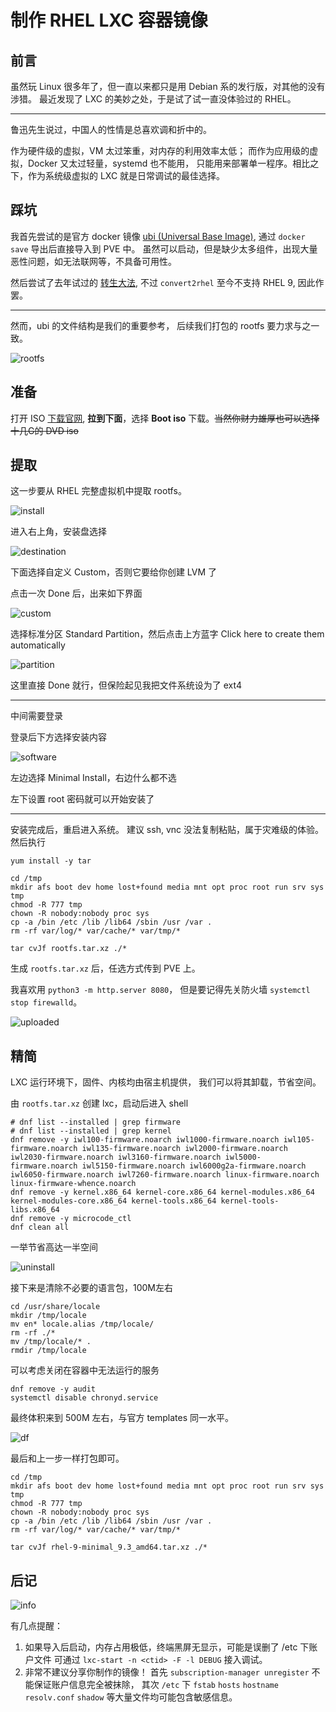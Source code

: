 # 制作 RHEL LXC 容器镜像

## 前言

虽然玩 Linux 很多年了，但一直以来都只是用
Debian 系的发行版，对其他的没有涉猎。
最近发现了 LXC 的美妙之处，于是试了试一直没体验过的 RHEL。

---

鲁迅先生说过，中国人的性情是总喜欢调和折中的。

作为硬件级的虚拟，VM 太过笨重，对内存的利用效率太低；
而作为应用级的虚拟，Docker 又太过轻量，systemd 也不能用，
只能用来部署单一程序。相比之下，作为系统级虚拟的 LXC
就是日常调试的最佳选择。

## 踩坑

我首先尝试的是官方 docker 镜像
[ubi (Universal Base Image)](https://catalog.redhat.com/software/containers/ubi9/ubi/615bcf606feffc5384e8452e),
通过 `docker save` 导出后直接导入到 PVE 中。
虽然可以启动，但是缺少太多组件，出现大量恶性问题，如无法联网等，不具备可用性。

然后尝试了去年试过的 [转生大法](https://blog.kmtea.eu/p/220710-pi-rhel/),
不过 `convert2rhel` 至今不支持 RHEL 9, 因此作罢。

---

然而，ubi 的文件结构是我们的重要参考，
后续我们打包的 rootfs 要力求与之一致。

![rootfs](img/00-ubi.jpg)

## 准备

打开 ISO [下载官网](https://developers.redhat.com/products/rhel/download),
**拉到下面**，选择 **Boot iso** 下载。~~当然你财力雄厚也可以选择十几G的 DVD iso~~

## 提取

这一步要从 RHEL 完整虚拟机中提取 rootfs。

![install](img/01-inst-01.jpg)

进入右上角，安装盘选择

![destination](img/01-inst-02.jpg)

下面选择自定义 Custom，否则它要给你创建 LVM 了

点击一次 Done 后，出来如下界面

![custom](img/01-inst-03.jpg)

选择标准分区 Standard Partition，然后点击上方蓝字
Click here to create them automatically

![partition](img/01-inst-04.jpg)

这里直接 Done 就行，但保险起见我把文件系统设为了 ext4

---

中间需要登录

登录后下方选择安装内容

![software](img/01-inst-05.jpg)

左边选择 Minimal Install，右边什么都不选

左下设置 root 密码就可以开始安装了

---

安装完成后，重启进入系统。
建议 ssh, vnc 没法复制粘贴，属于灾难级的体验。
然后执行

```shell
yum install -y tar

cd /tmp
mkdir afs boot dev home lost+found media mnt opt proc root run srv sys tmp
chmod -R 777 tmp
chown -R nobody:nobody proc sys
cp -a /bin /etc /lib /lib64 /sbin /usr /var .
rm -rf var/log/* var/cache/* var/tmp/*

tar cvJf rootfs.tar.xz ./*
```

生成 `rootfs.tar.xz` 后，任选方式传到 PVE 上。

我喜欢用 `python3 -m http.server 8080`，
但是要记得先关防火墙 `systemctl stop firewalld`。

![uploaded](img/01-inst-06.jpg)

## 精简

LXC 运行环境下，固件、内核均由宿主机提供，
我们可以将其卸载，节省空间。

由 `rootfs.tar.xz` 创建 lxc，启动后进入 shell

```shell
# dnf list --installed | grep firmware
# dnf list --installed | grep kernel
dnf remove -y iwl100-firmware.noarch iwl1000-firmware.noarch iwl105-firmware.noarch iwl135-firmware.noarch iwl2000-firmware.noarch iwl2030-firmware.noarch iwl3160-firmware.noarch iwl5000-firmware.noarch iwl5150-firmware.noarch iwl6000g2a-firmware.noarch iwl6050-firmware.noarch iwl7260-firmware.noarch linux-firmware.noarch linux-firmware-whence.noarch
dnf remove -y kernel.x86_64 kernel-core.x86_64 kernel-modules.x86_64 kernel-modules-core.x86_64 kernel-tools.x86_64 kernel-tools-libs.x86_64
dnf remove -y microcode_ctl
dnf clean all
```

一举节省高达一半空间

![uninstall](img/02-slim-01.jpg)

接下来是清除不必要的语言包，100M左右

```shell
cd /usr/share/locale
mkdir /tmp/locale
mv en* locale.alias /tmp/locale/
rm -rf ./*
mv /tmp/locale/* .
rmdir /tmp/locale
```

可以考虑关闭在容器中无法运行的服务

```shell
dnf remove -y audit
systemctl disable chronyd.service
```

最终体积来到 500M 左右，与官方 templates 同一水平。

![df](img/02-slim-02.jpg)

最后和上一步一样打包即可。

```shell
cd /tmp
mkdir afs boot dev home lost+found media mnt opt proc root run srv sys tmp
chmod -R 777 tmp
chown -R nobody:nobody proc sys
cp -a /bin /etc /lib /lib64 /sbin /usr /var .
rm -rf var/log/* var/cache/* var/tmp/*

tar cvJf rhel-9-minimal_9.3_amd64.tar.xz ./*
```

## 后记

![info](img/03-info-01.jpg)

有几点提醒：

1. 如果导入后启动，内存占用极低，终端黑屏无显示，可能是误删了 /etc 下账户文件 
   可通过 `lxc-start -n <ctid> -F -l DEBUG` 接入调试。
2. 非常不建议分享你制作的镜像！
   首先 `subscription-manager unregister` 不能保证账户信息完全被抹除，
   其次 `/etc` 下 `fstab` `hosts` `hostname` `resolv.conf` `shadow` 等大量文件均可能包含敏感信息。
